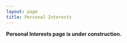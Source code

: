 ```yaml
---
layout: page
title: Personal Interests	
---
```


**Personal Interests page is under construction.**
